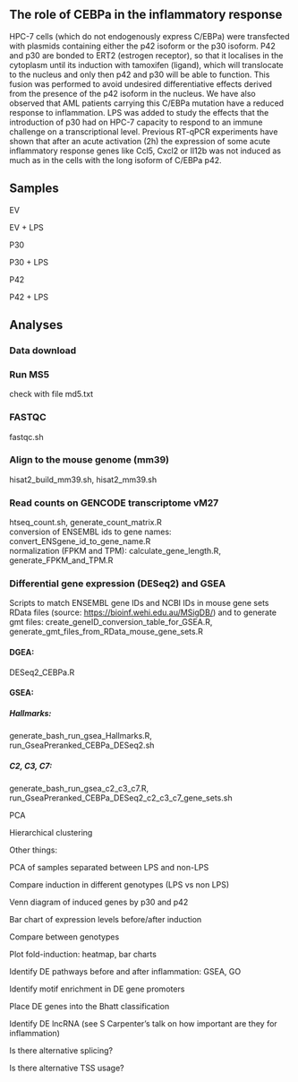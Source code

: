 ## The role of CEBPa in the inflammatory response 
HPC-7 cells (which do not endogenously express C/EBPa) were transfected with plasmids containing either the p42 isoform or the p30 isoform. P42 and p30 are bonded to ERT2 (estrogen receptor), so that it localises in the cytoplasm until its induction with tamoxifen (ligand), which will translocate to the nucleus and only then p42 and p30 will be able to function. This fusion was performed to avoid undesired differentiative effects derived from the presence of the p42 isoform in the nucleus. We have also observed that AML patients carrying this C/EBPa mutation have a reduced response to inflammation. LPS was added to study the effects that the introduction of p30 had on HPC-7 capacity to respond to an immune challenge on a transcriptional level. Previous RT-qPCR experiments have shown that after an acute activation (2h) the expression of some acute inflammatory response genes like Ccl5, Cxcl2 or Il12b was not induced as much as in the cells with the long isoform of C/EBPa p42.  

## Samples  

EV 

EV + LPS 

P30 

P30 + LPS 

P42 

P42 + LPS 

 

## Analyses  

### Data download 

### Run MS5 
check with file md5.txt

### FASTQC 
fastqc.sh

### Align to the mouse genome (mm39) 
hisat2_build_mm39.sh, hisat2_mm39.sh 

### Read counts on GENCODE transcriptome vM27
htseq_count.sh, generate_count_matrix.R  
conversion of ENSEMBL ids to gene names: convert_ENSgene_id_to_gene_name.R  
normalization (FPKM and TPM): calculate_gene_length.R, generate_FPKM_and_TPM.R

### Differential gene expression (DESeq2) and GSEA
Scripts to match ENSEMBL gene IDs and NCBI IDs in mouse gene sets RData files (source: https://bioinf.wehi.edu.au/MSigDB/) and to generate gmt files: create_geneID_conversion_table_for_GSEA.R, generate_gmt_files_from_RData_mouse_gene_sets.R

#### DGEA:  
DESeq2_CEBPa.R


#### GSEA:  
##### Hallmarks:  
generate_bash_run_gsea_Hallmarks.R, run_GseaPreranked_CEBPa_DESeq2.sh  
##### C2, C3, C7:  
generate_bash_run_gsea_c2_c3_c7.R, run_GseaPreranked_CEBPa_DESeq2_c2_c3_c7_gene_sets.sh

PCA 

Hierarchical clustering 

 

 

 

Other things:  

 

PCA of samples separated between LPS and non-LPS 

Compare induction in different genotypes (LPS vs non LPS) 

Venn diagram of induced genes by p30 and p42 

Bar chart of expression levels before/after induction 

Compare between genotypes 

Plot fold-induction: heatmap, bar charts 

Identify DE pathways before and after inflammation: GSEA, GO 

Identify motif enrichment in DE gene promoters 

Place DE genes into the Bhatt classification 

Identify DE lncRNA (see S Carpenter’s talk on how important are they for inflammation) 

Is there alternative splicing?  

Is there alternative TSS usage? 

